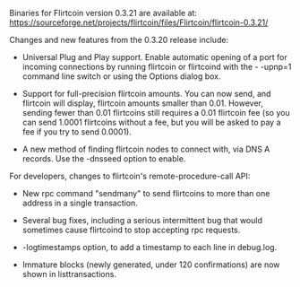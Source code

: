 Binaries for Flirtcoin version 0.3.21 are available at:
  https://sourceforge.net/projects/flirtcoin/files/Flirtcoin/flirtcoin-0.3.21/

Changes and new features from the 0.3.20 release include:

* Universal Plug and Play support.  Enable automatic opening of a port for incoming connections by running flirtcoin or flirtcoind with the - -upnp=1 command line switch or using the Options dialog box.

* Support for full-precision flirtcoin amounts.  You can now send, and flirtcoin will display, flirtcoin amounts smaller than 0.01.  However, sending fewer than 0.01 flirtcoins still requires a 0.01 flirtcoin fee (so you can send 1.0001 flirtcoins without a fee, but you will be asked to pay a fee if you try to send 0.0001).

* A new method of finding flirtcoin nodes to connect with, via DNS A records. Use the -dnsseed option to enable.

For developers, changes to flirtcoin's remote-procedure-call API:

* New rpc command "sendmany" to send flirtcoins to more than one address in a single transaction.

* Several bug fixes, including a serious intermittent bug that would sometimes cause flirtcoind to stop accepting rpc requests. 

* -logtimestamps option, to add a timestamp to each line in debug.log.

* Immature blocks (newly generated, under 120 confirmations) are now shown in listtransactions.
